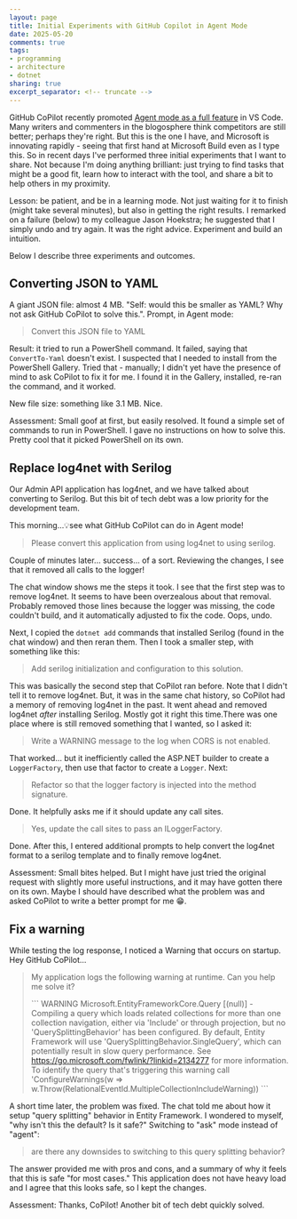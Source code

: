 ```yaml
---
layout: page
title: Initial Experiments with GitHub Copilot in Agent Mode
date: 2025-05-20
comments: true
tags:
- programming
- architecture
- dotnet
sharing: true
excerpt_separator: <!-- truncate -->
---
```


GitHub CoPilot recently promoted [Agent mode as a full
feature](https://github.blog/ai-and-ml/github-copilot/copilot-ask-edit-and-agent-modes-what-they-do-and-when-to-use-them/)
in VS Code. Many writers and commenters in the blogosphere think competitors are
still better; perhaps they're right. But this is the one I have, and Microsoft
is innovating rapidly - seeing that first hand at Microsoft Build even as I type
this. So in recent days I've performed three initial experiments that I want to
share. Not because I'm doing anything brilliant: just trying to find tasks that
might be a good fit, learn how to interact with the tool, and share a bit to
help others in my proximity.

Lesson: be patient, and be in a learning mode. Not just waiting for it to finish
(might take several minutes), but also in getting the right results. I remarked
on a failure (below) to my colleague Jason Hoekstra; he suggested that I simply
undo and try again. It was the right advice. Experiment and build an intuition.

Below I describe three experiments and outcomes.

<!-- truncate -->

## Converting JSON to YAML

A giant JSON file: almost 4 MB. "Self: would this be smaller as YAML? Why not
ask GitHub CoPilot to solve this.". Prompt, in Agent mode:

> Convert this JSON file to YAML

Result: it tried to run a PowerShell command. It failed, saying that
`ConvertTo-Yaml` doesn't exist. I suspected that I needed to install from the
PowerShell Gallery. Tried that - manually; I didn't yet have the presence of
mind to ask CoPilot to fix it for me. I found it in the Gallery, installed,
re-ran the command, and it worked.

New file size: something like 3.1 MB. Nice.

Assessment: Small goof at first, but easily resolved. It found a simple set of
commands to run in PowerShell. I gave no instructions on how to solve this.
Pretty cool that it picked PowerShell on its own.

## Replace log4net with Serilog

Our Admin API application has log4net, and we have talked about converting to
Serilog. But this bit of tech debt was a low priority for the development team.

This morning...💡see what GitHub CoPilot can do in Agent mode!

> Please convert this application from using log4net to using serilog.

Couple of minutes later... success... of a sort. Reviewing the changes, I see
that it removed all calls to the logger!

The chat window shows me the steps it took. I see that the first step was to
remove log4net. It seems to have been overzealous about that removal. Probably
removed those lines because the logger was missing, the code couldn't build, and
it automatically adjusted to fix the code. Oops, undo.

Next, I copied the `dotnet add` commands that installed Serilog (found in the
chat window) and then reran them. Then I took a smaller step, with something
like this:

> Add serilog initialization and configuration to this solution.

This was basically the second step that CoPilot ran before. Note that I didn't
tell it to remove log4net. But, it was in the same chat history, so CoPilot had
a memory of removing log4net in the past. It went ahead and removed log4net
_after_ installing Serilog. Mostly got it right this time.There was one place
where is still removed something that I wanted, so I asked it:

> Write a WARNING message to the log when CORS is not enabled.

That worked... but it inefficiently called the ASP.NET builder to create a
`LoggerFactory`, then use that factor to create a `Logger`. Next:

> Refactor so that the logger factory is injected into the method signature.

Done. It helpfully asks me if it should update any call sites.

> Yes, update the call sites to pass an ILoggerFactory.

Done. After this, I entered additional prompts to help convert
the log4net format to a serilog template and to finally remove log4net.

Assessment: Small bites helped. But I might have just tried the original request
with slightly more useful instructions, and it may have gotten there on its own.
Maybe I should have described what the problem was and asked CoPilot to write a
better prompt for me 😁.

## Fix a warning

While testing the log response, I noticed a Warning that occurs on startup. Hey GitHub CoPilot...

> My application logs the following warning at runtime. Can you help me solve it?
>
> \`\`\`
> WARNING Microsoft.EntityFrameworkCore.Query [(null)] - Compiling a query which loads related collections for more than one collection navigation, either via 'Include' or through projection, but no 'QuerySplittingBehavior' has been configured. By default, Entity Framework will use 'QuerySplittingBehavior.SingleQuery', which can potentially result in slow query performance. See https://go.microsoft.com/fwlink/?linkid=2134277 for more information. To identify the query that's triggering this warning call 'ConfigureWarnings(w => w.Throw(RelationalEventId.MultipleCollectionIncludeWarning))
> \`\`\`

A short time later, the problem was fixed. The chat told me about how it setup
"query splitting" behavior in Entity Framework. I wondered to myself, "why isn't
this the default? Is it safe?" Switching to "ask" mode instead of "agent":

> are there any downsides to switching to this query splitting behavior?

The answer provided me with pros and cons, and a summary of why it feels that
this is safe "for most cases." This application does not have heavy load and I
agree that this looks safe, so I kept the changes.

Assessment: Thanks, CoPilot! Another bit of tech debt quickly solved.
